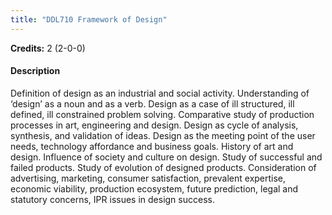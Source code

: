 ```yaml
---
title: "DDL710 Framework of Design"
---
```

**Credits:** 2 (2-0-0)

#### Description
Definition of design as an industrial and social activity. Understanding of ‘design’ as a noun and as a verb. Design as a case of ill structured, ill defined, ill constrained problem solving. Comparative study of production processes in art, engineering and design. Design as cycle of analysis, synthesis, and validation of ideas. Design as the meeting point of the user needs, technology affordance and business goals. History of art and design. Influence of society and culture on design. Study of successful and failed products. Study of evolution of designed products. Consideration of advertising, marketing, consumer satisfaction, prevalent expertise, economic viability, production ecosystem, future prediction, legal and statutory concerns, IPR issues in design success.